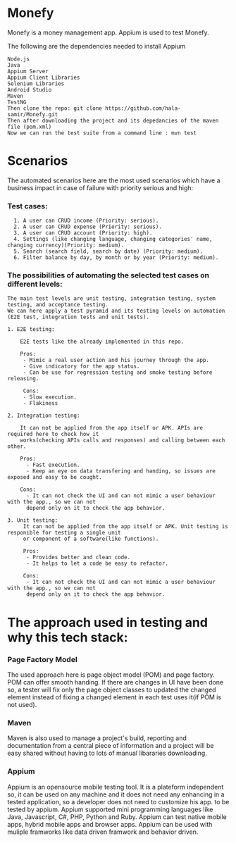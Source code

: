 # Monefy
Monefy is a money management app. 
Appium is used to test Monefy.

The following are the dependencies needed to install Appium

    Node.js
    Java
    Appium Server
    Appium Client Libraries
    Selenium Libraries
    Android Studio
    Maven
    TestNG
    Then clone the repo: git clone https://github.com/hala-samir/Monefy.git
    Then after downloading the project and its depedancies of the maven file (pom.xml)
    Now we can run the test suite from a command line : mvn test

# Scenarios
  The automated scenarios here are the most used scenarios which have a business impact
  in case of failure with priority serious and high:
  
  ### Test cases:
      1. A user can CRUD income (Priority: serious).
      2. A user can CRUD expense (Priority: serious).
      3. A user can CRUD account (Priority: high).
      4. Settings (like changing language, changing categories' name, changing currency)(Priority: medium).
      5. Search (search field, search by date) (Priority: medium).
      6. Filter balance by day, by month or by year (Priority: medium).
      
  ### The possibilities of automating the selected test cases on different levels:
    The main test levels are unit testing, integration testing, system testing, and acceptance testing.
    We can here apply a test pyramid and its testing levels on automation 
    (E2E test, integration tests and unit tests).
    
    1. E2E testing: 
    
        E2E tests like the already implemented in this repo.
        
        Pros:
         - Mimic a real user action and his journey through the app.
         - Give indicatory for the app status.
         - Can be use for regression testing and smoke testing before releasing.
         
         Cons:
         - Slow execution.
         - Flakiness
         
    2. Integration testing:
    
        It can not be applied from the app itself or APK. APIs are required here to check how it
        works(checking APIs calls and responses) and calling between each other.
        
        Pros:
          - Fast execution. 
          - Keep an eye on data transfering and handing, so issues are exposed and easy to be cought.
          
        Cons:
          - It can not check the UI and can not mimic a user behaviour with the app., so we can not 
          depend only on it to check the app behavior.
          
    3. Unit testing:
         It can not be applied from the app itself or APK. Unit testing is responible for testing a single unit 
         or component of a software(like functions).
          
         Pros:
          - Provides better and clean code.
          - It helps to let a code be easy to refactor.
          
         Cons:
          - It can not check the UI and can not mimic a user behaviour with the app., so we can not 
          depend only on it to check the app behavior.
          
  
    
# The approach used in testing and  why this tech stack:
### Page Factory Model 
  The used approach here is page object model (POM) and page factory. POM can offer smooth handing. 
  If there are changes in UI have been done so, a tester will fix only the page object classes to updated
  the changed element instead of fixing a changed element in each test uses it(if POM is not used).
### Maven 
  Maven is also used to manage a project's build, reporting and documentation from a central piece
  of information and a project will be easy shared without having to lots of manual libararies downloading.
### Appium 
  Appium is an opensource mobile testing tool. It is a plateform independent so, it can be used on any machine
  and it does not need any enhancing in a tested application, so a developer does not need to customize his app. 
  to be tested by appium.
  Appium supported mini programming languages like Java, Javascript, C#, PHP, Python and Ruby.
  Appium can test native mobile apps, hybrid mobile apps and browser apps.
  Appium can be used with muliple framworks like data driven framwork and behavior driven.
        
        
        
  
    
